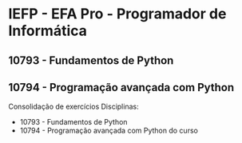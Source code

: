 # IEFP - EFA Pro - Programador de Informática
## 10793 - Fundamentos de Python
## 10794 - Programação avançada com Python
Consolidação de exercícios
Disciplinas:
  - 10793 - Fundamentos de Python
  - 10794 - Programação avançada com Python do curso

